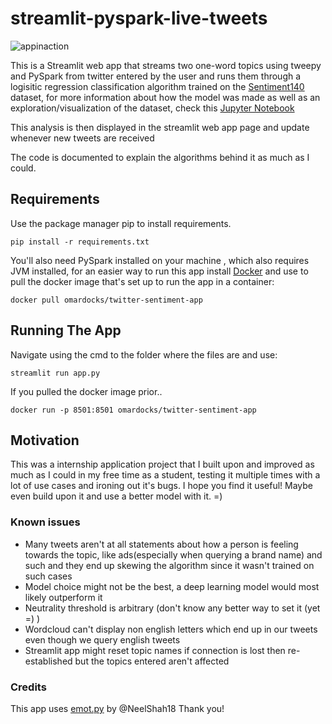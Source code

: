 # streamlit-pyspark-live-tweets

![appinaction](https://user-images.githubusercontent.com/64756875/137597466-f954bd43-bf1b-4075-818b-e1f0317d748a.gif)

This is a Streamlit web app that streams two one-word topics using tweepy and PySpark from twitter entered by
the user and runs them through a logisitic regression classification algorithm 
trained on the  [Sentiment140](https://www.kaggle.com/kazanova/sentiment140) dataset,
for more information about how the model was made as well as an exploration/visualization of the dataset,
check this [Jupyter Notebook](https://www.kaggle.com/omarpng/sentiment140-analyzed-and-modelled)

This analysis is then displayed in the streamlit web app page and update whenever new tweets are received

The code is documented to explain the algorithms behind it as much as I could.

## Requirements

Use the package manager pip to install requirements.
```
pip install -r requirements.txt
```
You'll also need PySpark installed on your machine , which also requires JVM installed, for an easier way to run this app install 
[Docker](https://www.docker.com/) and use to pull the docker image that's set up to run the app in a container: 
```
docker pull omardocks/twitter-sentiment-app
```
## Running The App

Navigate using the cmd to the folder where the files are and use:
```
streamlit run app.py
```

If you pulled the docker image prior..
```
docker run -p 8501:8501 omardocks/twitter-sentiment-app
```

## Motivation
This was a internship application project that I built upon and improved as much as I could in my free time as a student, testing it multiple times with a lot of use cases and ironing out it's bugs.
I hope you find it useful! Maybe even build upon it and use a better model with it. =)

### Known issues
- Many tweets aren't at all statements about how a person is feeling towards the topic, like ads(especially when querying a brand name) and such and they end up skewing the algorithm since it wasn't trained on such cases
- Model choice might not be the best, a deep learning model would most likely outperform it
- Neutrality threshold is arbitrary (don't know any better way to set it (yet =) )
- Wordcloud can't display non english letters which end up in our tweets even though we query english tweets
- Streamlit app might reset topic names if connection is lost then re-established but the topics entered aren't affected

### Credits
This app uses [emot.py](https://github.com/NeelShah18/emot/blob/master/emot/emo_unicode.py) by @NeelShah18
Thank you!

